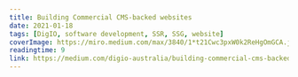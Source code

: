 ```yaml
---
title: Building Commercial CMS-backed websites
date: 2021-01-18
tags: [DigIO, software development, SSR, SSG, website]
coverImage: https://miro.medium.com/max/3840/1*t21Cwc3pxW0k2ReHgOmGCA.jpeg
readingtime: 9
link: https://medium.com/digio-australia/building-commercial-cms-backed-websites-7a6b26078929
---
```

